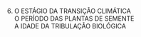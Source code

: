﻿6. O ESTÁGIO DA TRANSIÇÃO CLIMÁTICA<br />O PERÍODO DAS PLANTAS DE SEMENTE<br />A IDADE DA TRIBULAÇÃO BIOLÓGICA